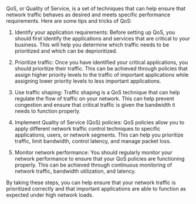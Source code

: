 QoS, or Quality of Service, is a set of techniques that can help ensure that network traffic behaves as desired and meets specific performance requirements. Here are some tips and tricks of QoS:

1. Identify your application requirements: Before setting up QoS, you should first identify the applications and services that are critical to your business. This will help you determine which traffic needs to be prioritized and which can be deprioritized.

2. Prioritize traffic: Once you have identified your critical applications, you should prioritize their traffic. This can be achieved through policies that assign higher priority levels to the traffic of important applications while assigning lower priority levels to less important applications.

3. Use traffic shaping: Traffic shaping is a QoS technique that can help regulate the flow of traffic on your network. This can help prevent congestion and ensure that critical traffic is given the bandwidth it needs to function properly.

4. Implement Quality of Service (QoS) policies: QoS policies allow you to apply different network traffic control techniques to specific applications, users, or network segments. This can help you prioritize traffic, limit bandwidth, control latency, and manage packet loss.

5. Monitor network performance: You should regularly monitor your network performance to ensure that your QoS policies are functioning properly. This can be achieved through continuous monitoring of network traffic, bandwidth utilization, and latency.

By taking these steps, you can help ensure that your network traffic is prioritized correctly and that important applications are able to function as expected under high network loads.
